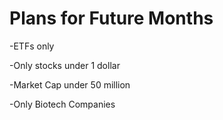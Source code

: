 Plans for Future Months
=======================

-ETFs only

-Only stocks under 1 dollar

-Market Cap under 50 million

-Only Biotech Companies
